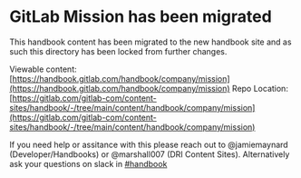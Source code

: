 # GitLab Mission has been migrated

This handbook content has been migrated to the new handbook site and as such this directory
has been locked from further changes.

Viewable content: [https://handbook.gitlab.com/handbook/company/mission](https://handbook.gitlab.com/handbook/company/mission)
Repo Location: [https://gitlab.com/gitlab-com/content-sites/handbook/-/tree/main/content/handbook/company/mission](https://gitlab.com/gitlab-com/content-sites/handbook/-/tree/main/content/handbook/company/mission)

If you need help or assitance with this please reach out to @jamiemaynard (Developer/Handbooks) or
@marshall007 (DRI Content Sites).  Alternatively ask your questions on slack in [#handbook](https://gitlab.slack.com/archives/C81PT2ALD)

